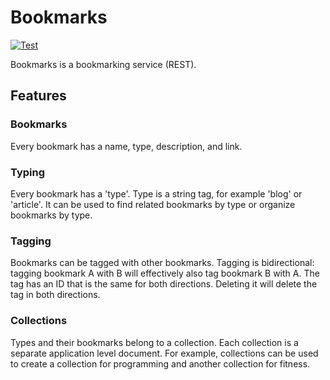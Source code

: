 # Bookmarks
[![Test](https://github.com/ryan-halbrook/bookmarks/actions/workflows/lint-test.yaml/badge.svg)](https://github.com/ryan-halbrook/bookmarks/actions/workflows/lint-test.yaml)

Bookmarks is a bookmarking service (REST).

## Features

### Bookmarks
Every bookmark has a name, type, description, and link.

### Typing
Every bookmark has a 'type'. Type is a string tag, for example 'blog' or 'article'. It can be used to find related bookmarks by type or organize bookmarks by type.

### Tagging
Bookmarks can be tagged with other bookmarks. Tagging is bidirectional: tagging bookmark A with B will effectively also tag bookmark B with A. The tag has an ID that is the same for both directions. Deleting it will delete the tag in both directions.

### Collections
Types and their bookmarks belong to a collection. Each collection is a separate application level document. For example, collections can be used to create a collection for programming and another collection for fitness.
